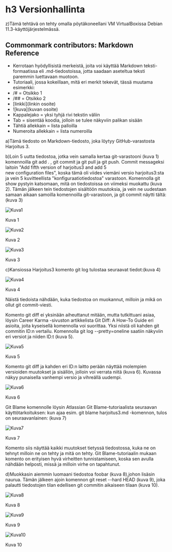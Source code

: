 # h3 Versionhallinta

z)Tämä tehtävä on tehty omalla pöytäkoneellani VM VirtualBoxissa Debian
  11.3-käyttöjärjestelmässä. 

## Commonmark contributors: Markdown Reference

* Kerrotaan hyödyllisistä merkeistä, joita voi käyttää Markdown teksti-
  formaatissa eli .md-tiedostoissa, jotta saadaan aseteltua teksti
  paremmin luettavaan muotoon.
* Tutoriaali, jossa kokeillaan, mitä eri merkit tekevät, tässä muutama
  esimerkki:
* /# = Otsikko 1
* /##  = Otsikko 2
* [linkki](linkin osoite)
* ![kuva](kuvan osoite)
* Kappalejako = yksi tyhjä rivi tekstin väliin
* Tab = sisentää koodia, jolloin se tulee näkyviin palikan sisään
* Tähtiä allekkain = lista palloilla
* Numeroita allekkain = lista numeroilla 

a)Tämä tiedosto on Markdown-tiedosto, joka löytyy GitHub-varastosta
  Harjoitus 3. 

b)Loin 5 uutta tiedostoa, jotka vein samalla kertaa git-varastooni 
  (kuva 1) komennoilla git add . , git commit ja git pull ja git push.
  Commit messageksi laitoin "Add fifth version of harjoitus3 and add 5	
  new configuration files", koska tämä oli viides viemäni  versio 
  harjoitus3:sta ja vein 5 kuvitteellista "konfiguraatiotiedostoa" 
  varastoon. Komennolla git show pystyin katsomaan, mitä on tiedostoissa on
  viimeksi muokattu (kuva 2). Tämän jälkeen tein tiedostojen sisältöön 
  muutoksia, ja vein ne uudestaan samaan aikaan samoilla komennoilla 
  git-varastoon, ja git commit näytti tältä:(kuva 3) 

![Kuva1](commit1.png) 

  Kuva 1

![Kuva2](commitshow.png)

  Kuva 2

![Kuva3](commit2.png)

  Kuva 3

c)Kansiossa Harjoitus3 komento git log tulostaa seuraavat tiedot:(kuva 4) 

![Kuva4](gitlog.png)

  Kuva 4

  Näistä tiedoista nähdään, kuka tiedostoa on muokannut, milloin ja mikä on 
  ollut git commit-viesti.

  Komento git diff ei yksinään aiheuttanut mitään, mutta tutkittuani asiaa,
  löysin Career Karma -sivuston artikkelista Git Diff: A How-To Guide eri
  asioita, joita kyseisellä komennolla voi suorittaa. Yksi niistä oli
  kahden git commitin ID:n vertailu. Komennolla git log --pretty=oneline
  saatiin näkyviin eri versiot ja niiden ID:t (kuva 5).

![Kuva5](gitdiff1.png)

  Kuva 5

  Komento git diff ja kahden eri ID:n laitto perään näyttää molempien 
  versioiden muutokset ja sisällön, jolloin voi verrata niitä (kuva 6).
  Kuvassa näkyy punaisella vanhempi versio ja vihreällä uudempi.

![Kuva6](gitdiff2.png)

  Kuva 6

  Git Blame komennolle löysin Atlassian Git Blame-tutoriaalista seuraavan
  käyttötarkoituksen: kun ajaa esim. git blame harjoitus3.md -komennon,
  tulos on seuraavanlainen: (kuva 7)

![Kuva7](gitblame1.png)

  Kuva 7

  Komento siis näyttää kaikki muutokset tietyssä tiedostossa, kuka ne on
  tehnyt milloin ne on tehty ja mitä on tehty. Git Blame-tutoriaalin mukaan
  komento on erityisen hyvä virheitten tunnistamiseen, koska sen avulla
  nähdään helposti, missä ja milloin virhe on tapahtunut.  

d)Muokkasin aiemmin luomaani tiedostoa foobar (kuva 8),johon lisäsin
  naurua. Tämän jälkeen ajoin komennon git reset --hard HEAD (kuva 9), 
  joka palautti tiedostojen tilan edellisen git commitin aikaiseen
  tilaan (kuva 10).

![Kuva8](foobar1.png)

  Kuva 8

![Kuva9](foobar2.png)

  Kuva 9

![Kuva10](foobar3.png)

  Kuva 10 
